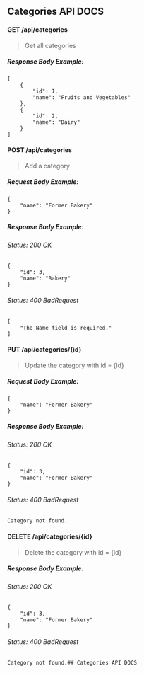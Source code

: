 ## Categories API DOCS

#### GET /api/categories

> Get all categories

##### Response Body Example:

    [
        {
            "id": 1,
            "name": "Fruits and Vegetables"
        },
        {
            "id": 2,
            "name": "Dairy"
        } 
    ]
#### POST /api/categories
> Add a category

##### Request Body Example:

    {
    	"name": "Former Bakery"
    }
##### Response Body Example:
###### Status: 200 OK

    {
        "id": 3,
        "name": "Bakery"
    }
###### Status: 400 BadRequest

    [
        "The Name field is required."
    ]
#### PUT /api/categories/{id}
> Update the category with id = {id}
##### Request Body Example:

    {
    	"name": "Former Bakery"
    }
##### Response Body Example:
###### Status: 200 OK

    {
        "id": 3,
        "name": "Former Bakery"
    }
###### Status: 400 BadRequest

    Category not found.
#### DELETE /api/categories/{id}
> Delete the category with id = {id}
##### Response Body Example:
###### Status: 200 OK

    {
        "id": 3,
        "name": "Former Bakery"
    }
###### Status: 400 BadRequest

    Category not found.## Categories API DOCS